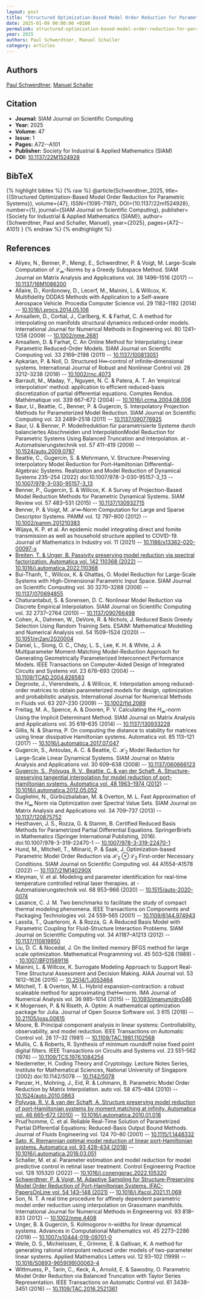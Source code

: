 ```yaml
---
layout: post
title: "Structured Optimization-Based Model Order Reduction for Parametric Systems"
date: 2025-01-09 00:00:00 +0100
permalink: structured-optimization-based-model-order-reduction-for-parametric-systems
year: 2025
authors: Paul Schwerdtner, Manuel Schaller
category: articles
---
```

 
## Authors
[Paul Schwerdtner](authors/paul-schwerdtner), [Manuel Schaller](authors/manuel-schaller)
 
## Citation
- **Journal:** SIAM Journal on Scientific Computing
- **Year:** 2025
- **Volume:** 47
- **Issue:** 1
- **Pages:** A72--A101
- **Publisher:** Society for Industrial & Applied Mathematics (SIAM)
- **DOI:** [10.1137/22M1524928](https://doi.org/10.1137/22M1524928)
 
## BibTeX
{% highlight bibtex %}
{% raw %}
@article{Schwerdtner_2025,
  title={{Structured Optimization-Based Model Order Reduction for Parametric Systems}},
  volume={47},
  ISSN={1095-7197},
  DOI={10.1137/22m1524928},
  number={1},
  journal={SIAM Journal on Scientific Computing},
  publisher={Society for Industrial & Applied Mathematics (SIAM)},
  author={Schwerdtner, Paul and Schaller, Manuel},
  year={2025},
  pages={A72--A101}
}
{% endraw %}
{% endhighlight %}
 
## References
- Aliyev, N., Benner, P., Mengi, E., Schwerdtner, P. & Voigt, M. Large-Scale Computation of $\mathcal{L}_\infty$-Norms by a Greedy Subspace Method. SIAM Journal on Matrix Analysis and Applications vol. 38 1496–1516 (2017) -- [10.1137/16M1086200](https://doi.org/10.1137/16M1086200)
- Allaire, D., Kordonowy, D., Lecerf, M., Mainini, L. & Willcox, K. Multifidelity DDDAS Methods with Application to a Self-aware Aerospace Vehicle. Procedia Computer Science vol. 29 1182–1192 (2014) -- [10.1016/j.procs.2014.05.106](https://doi.org/10.1016/j.procs.2014.05.106)
- Amsallem, D., Cortial, J., Carlberg, K. & Farhat, C. A method for interpolating on manifolds structural dynamics reduced‐order models. International Journal for Numerical Methods in Engineering vol. 80 1241–1258 (2009) -- [10.1002/nme.2681](https://doi.org/10.1002/nme.2681)
- Amsallem, D. & Farhat, C. An Online Method for Interpolating Linear Parametric Reduced-Order Models. SIAM Journal on Scientific Computing vol. 33 2169–2198 (2011) -- [10.1137/100813051](https://doi.org/10.1137/100813051)
- Apkarian, P. & Noll, D. Structured H∞‐control of infinite‐dimensional systems. International Journal of Robust and Nonlinear Control vol. 28 3212–3238 (2018) -- [10.1002/rnc.4073](https://doi.org/10.1002/rnc.4073)
- Barrault, M., Maday, Y., Nguyen, N. C. & Patera, A. T. An ‘empirical interpolation’ method: application to efficient reduced-basis discretization of partial differential equations. Comptes Rendus. Mathématique vol. 339 667–672 (2004) -- [10.1016/j.crma.2004.08.006](https://doi.org/10.1016/j.crma.2004.08.006)
- Baur, U., Beattie, C., Benner, P. & Gugercin, S. Interpolatory Projection Methods for Parameterized Model Reduction. SIAM Journal on Scientific Computing vol. 33 2489–2518 (2011) -- [10.1137/090776925](https://doi.org/10.1137/090776925)
- Baur, U. & Benner, P. Modellreduktion für parametrisierte Systeme durch balanciertes Abschneiden und InterpolationModel Reduction for Parametric Systems Using Balanced Truncation and Interpolation. at - Automatisierungstechnik vol. 57 411–419 (2009) -- [10.1524/auto.2009.0787](https://doi.org/10.1524/auto.2009.0787)
- Beattie, C., Gugercin, S. & Mehrmann, V. Structure-Preserving Interpolatory Model Reduction for Port-Hamiltonian Differential-Algebraic Systems. Realization and Model Reduction of Dynamical Systems 235–254 (2022) doi:10.1007/978-3-030-95157-3_13 -- [10.1007/978-3-030-95157-3_13](https://doi.org/10.1007/978-3-030-95157-3_13)
- Benner, P., Gugercin, S. & Willcox, K. A Survey of Projection-Based Model Reduction Methods for Parametric Dynamical Systems. SIAM Review vol. 57 483–531 (2015) -- [10.1137/130932715](https://doi.org/10.1137/130932715)
- Benner, P. & Voigt, M. ℋ∞‐Norm Computation for Large and Sparse Descriptor Systems. PAMM vol. 12 797–800 (2012) -- [10.1002/pamm.201210383](https://doi.org/10.1002/pamm.201210383)
- Wijaya, K. P. et al. An epidemic model integrating direct and fomite transmission as well as household structure applied to COVID-19. Journal of Mathematics in Industry vol. 11 (2021) -- [10.1186/s13362-020-00097-x](https://doi.org/10.1186/s13362-020-00097-x)
- [Breiten, T. & Unger, B. Passivity preserving model reduction via spectral factorization. Automatica vol. 142 110368 (2022)](passivity-preserving-model-reduction-via-spectral-factorization) -- [10.1016/j.automatica.2022.110368](https://doi.org/10.1016/j.automatica.2022.110368)
- Bui-Thanh, T., Willcox, K. & Ghattas, O. Model Reduction for Large-Scale Systems with High-Dimensional Parametric Input Space. SIAM Journal on Scientific Computing vol. 30 3270–3288 (2008) -- [10.1137/070694855](https://doi.org/10.1137/070694855)
- Chaturantabut, S. & Sorensen, D. C. Nonlinear Model Reduction via Discrete Empirical Interpolation. SIAM Journal on Scientific Computing vol. 32 2737–2764 (2010) -- [10.1137/090766498](https://doi.org/10.1137/090766498)
- Cohen, A., Dahmen, W., DeVore, R. & Nichols, J. Reduced Basis Greedy Selection Using Random Training Sets. ESAIM: Mathematical Modelling and Numerical Analysis vol. 54 1509–1524 (2020) -- [10.1051/m2an/2020004](https://doi.org/10.1051/m2an/2020004)
- Daniel, L., Siong, O. C., Chay, L. S., Lee, K. H. & White, J. A Multiparameter Moment-Matching Model-Reduction Approach for Generating Geometrically Parameterized Interconnect Performance Models. IEEE Transactions on Computer-Aided Design of Integrated Circuits and Systems vol. 23 678–693 (2004) -- [10.1109/TCAD.2004.826583](https://doi.org/10.1109/TCAD.2004.826583)
- Degroote, J., Vierendeels, J. & Willcox, K. Interpolation among reduced‐order matrices to obtain parameterized models for design, optimization and probabilistic analysis. International Journal for Numerical Methods in Fluids vol. 63 207–230 (2009) -- [10.1002/fld.2089](https://doi.org/10.1002/fld.2089)
- Freitag, M. A., Spence, A. & Dooren, P. V. Calculating the $H_{\infty}$-norm Using the Implicit Determinant Method. SIAM Journal on Matrix Analysis and Applications vol. 35 619–635 (2014) -- [10.1137/130933228](https://doi.org/10.1137/130933228)
- Gillis, N. & Sharma, P. On computing the distance to stability for matrices using linear dissipative Hamiltonian systems. Automatica vol. 85 113–121 (2017) -- [10.1016/j.automatica.2017.07.047](https://doi.org/10.1016/j.automatica.2017.07.047)
- Gugercin, S., Antoulas, A. C. & Beattie, C. $\mathcal{H}_2$ Model Reduction for Large-Scale Linear Dynamical Systems. SIAM Journal on Matrix Analysis and Applications vol. 30 609–638 (2008) -- [10.1137/060666123](https://doi.org/10.1137/060666123)
- [Gugercin, S., Polyuga, R. V., Beattie, C. & van der Schaft, A. Structure-preserving tangential interpolation for model reduction of port-Hamiltonian systems. Automatica vol. 48 1963–1974 (2012)](structure-preserving-tangential-interpolation-for-model-reduction-of-port-hamiltonian-systems) -- [10.1016/j.automatica.2012.05.052](https://doi.org/10.1016/j.automatica.2012.05.052)
- Guglielmi, N., Gürbüzbalaban, M. & Overton, M. L. Fast Approximation of the $H_\infty$ Norm via Optimization over Spectral Value Sets. SIAM Journal on Matrix Analysis and Applications vol. 34 709–737 (2013) -- [10.1137/120875752](https://doi.org/10.1137/120875752)
- Hesthaven, J. S., Rozza, G. & Stamm, B. Certified Reduced Basis Methods for Parametrized Partial Differential Equations. SpringerBriefs in Mathematics (Springer International Publishing, 2016). doi:10.1007/978-3-319-22470-1 -- [10.1007/978-3-319-22470-1](https://doi.org/10.1007/978-3-319-22470-1)
- Hund, M., Mitchell, T., Mlinarić, P. & Saak, J. Optimization-based Parametric Model Order Reduction via ${ {\mathcal{H}_2} \otimes {\mathcal{L}_2} }$ First-order Necessary Conditions. SIAM Journal on Scientific Computing vol. 44 A1554–A1578 (2022) -- [10.1137/21M140290X](https://doi.org/10.1137/21M140290X)
- Kleyman, V. et al. Modeling and parameter identification for real-time temperature controlled retinal laser therapies. at - Automatisierungstechnik vol. 68 953–966 (2020) -- [10.1515/auto-2020-0074](https://doi.org/10.1515/auto-2020-0074)
- Lasance, C. J. M. Two benchmarks to facilitate the study of compact thermal modeling phenomena. IEEE Transactions on Components and Packaging Technologies vol. 24 559–565 (2001) -- [10.1109/6144.974943](https://doi.org/10.1109/6144.974943)
- Lassila, T., Quarteroni, A. & Rozza, G. A Reduced Basis Model with Parametric Coupling for Fluid-Structure Interaction Problems. SIAM Journal on Scientific Computing vol. 34 A1187–A1213 (2012) -- [10.1137/110819950](https://doi.org/10.1137/110819950)
- Liu, D. C. & Nocedal, J. On the limited memory BFGS method for large scale optimization. Mathematical Programming vol. 45 503–528 (1989) -- [10.1007/BF01589116](https://doi.org/10.1007/BF01589116)
- Mainini, L. & Willcox, K. Surrogate Modeling Approach to Support Real-Time Structural Assessment and Decision Making. AIAA Journal vol. 53 1612–1626 (2015) -- [10.2514/1.J053464](https://doi.org/10.2514/1.J053464)
- Mitchell, T. & Overton, M. L. Hybrid expansion–contraction: a robust scaleable method for approximating theH∞norm. IMA Journal of Numerical Analysis vol. 36 985–1014 (2015) -- [10.1093/imanum/drv046](https://doi.org/10.1093/imanum/drv046)
- K Mogensen, P. & N Riseth, A. Optim: A mathematical optimization package for Julia. Journal of Open Source Software vol. 3 615 (2018) -- [10.21105/joss.00615](https://doi.org/10.21105/joss.00615)
- Moore, B. Principal component analysis in linear systems: Controllability, observability, and model reduction. IEEE Transactions on Automatic Control vol. 26 17–32 (1981) -- [10.1109/TAC.1981.1102568](https://doi.org/10.1109/TAC.1981.1102568)
- Mullis, C. & Roberts, R. Synthesis of minimum roundoff noise fixed point digital filters. IEEE Transactions on Circuits and Systems vol. 23 551–562 (1976) -- [10.1109/TCS.1976.1084254](https://doi.org/10.1109/TCS.1976.1084254)
- Niederreiter, H. Coding Theory and Cryptology. Lecture Notes Series, Institute for Mathematical Sciences, National University of Singapore (2002) doi:10.1142/5078 -- [10.1142/5078](https://doi.org/10.1142/5078)
- Panzer, H., Mohring, J., Eid, R. & Lohmann, B. Parametric Model Order Reduction by Matrix Interpolation. auto vol. 58 475–484 (2010) -- [10.1524/auto.2010.0863](https://doi.org/10.1524/auto.2010.0863)
- [Polyuga, R. V. & van der Schaft, A. Structure preserving model reduction of port-Hamiltonian systems by moment matching at infinity. Automatica vol. 46 665–672 (2010)](structure-preserving-model-reduction-of-port-hamiltonian-systems-by-moment-matching-at-infinity) -- [10.1016/j.automatica.2010.01.018](https://doi.org/10.1016/j.automatica.2010.01.018)
- Prud’homme, C. et al. Reliable Real-Time Solution of Parametrized Partial Differential Equations: Reduced-Basis Output Bound Methods. Journal of Fluids Engineering vol. 124 70–80 (2001) -- [10.1115/1.1448332](https://doi.org/10.1115/1.1448332)
- [Sato, K. Riemannian optimal model reduction of linear port-Hamiltonian systems. Automatica vol. 93 428–434 (2018)](riemannian-optimal-model-reduction-of-linear-port-hamiltonian-systems) -- [10.1016/j.automatica.2018.03.051](https://doi.org/10.1016/j.automatica.2018.03.051)
- Schaller, M. et al. Parameter estimation and model reduction for model predictive control in retinal laser treatment. Control Engineering Practice vol. 128 105320 (2022) -- [10.1016/j.conengprac.2022.105320](https://doi.org/10.1016/j.conengprac.2022.105320)
- [Schwerdtner, P. & Voigt, M. Adaptive Sampling for Structure-Preserving Model Order Reduction of Port-Hamiltonian Systems. IFAC-PapersOnLine vol. 54 143–148 (2021)](adaptive-sampling-for-structure-preserving-model-order-reduction-of-port-hamiltonian-systems) -- [10.1016/j.ifacol.2021.11.069](https://doi.org/10.1016/j.ifacol.2021.11.069)
- Son, N. T. A real time procedure for affinely dependent parametric model order reduction using interpolation on Grassmann manifolds. International Journal for Numerical Methods in Engineering vol. 93 818–833 (2012) -- [10.1002/nme.4408](https://doi.org/10.1002/nme.4408)
- Unger, B. & Gugercin, S. Kolmogorov n-widths for linear dynamical systems. Advances in Computational Mathematics vol. 45 2273–2286 (2019) -- [10.1007/s10444-019-09701-0](https://doi.org/10.1007/s10444-019-09701-0)
- Weile, D. S., Michielssen, E., Grimme, E. & Gallivan, K. A method for generating rational interpolant reduced order models of two-parameter linear systems. Applied Mathematics Letters vol. 12 93–102 (1999) -- [10.1016/S0893-9659(99)00063-4](https://doi.org/10.1016/S0893-9659(99)00063-4)
- Wittmuess, P., Tarin, C., Keck, A., Arnold, E. & Sawodny, O. Parametric Model Order Reduction via Balanced Truncation with Taylor Series Representation. IEEE Transactions on Automatic Control vol. 61 3438–3451 (2016) -- [10.1109/TAC.2016.2521361](https://doi.org/10.1109/TAC.2016.2521361)


